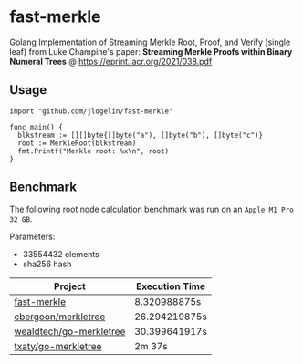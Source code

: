 # fast-merkle

Golang Implementation of Streaming Merkle Root, Proof, and Verify (single leaf) from Luke Champine's paper: **Streaming Merkle Proofs within Binary Numeral Trees** @ https://eprint.iacr.org/2021/038.pdf

## Usage

```golang
import "github.com/jlogelin/fast-merkle"

func main() {
  blkstream := [][]byte{[]byte("a"), []byte("b"), []byte("c")}
  root := MerkleRoot(blkstream)
  fmt.Printf("Merkle root: %x\n", root)
}
```

## Benchmark

The following root node calculation benchmark was run on an `Apple M1 Pro 32 GB`.

Parameters: 
- 33554432 elements
- sha256 hash

| Project  | Execution Time |
| ------------- | ------------- |
| [fast-merkle](https://github.com/jlogelin/fastmerkle) | 8.320988875s |
| [cbergoon/merkletree](https://github.com/cbergoon/merkletree) | 26.294219875s |
| [wealdtech/go-merkletree](https://github.com/wealdtech/go-merkletree) | 30.399641917s |
| [txaty/go-merkletree](https://github.com/txaty/go-merkletree) | 2m 37s |
